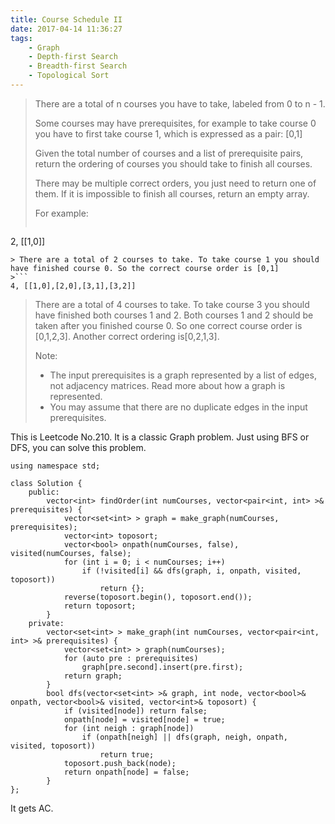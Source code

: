 ```yaml
---
title: Course Schedule II
date: 2017-04-14 11:36:27
tags:
    - Graph
    - Depth-first Search
    - Breadth-first Search
    - Topological Sort
---
```



> There are a total of n courses you have to take, labeled from 0 to n - 1.
>
> Some courses may have prerequisites, for example to take course 0 you have to first take course 1, which is expressed as a pair: [0,1]
>
> Given the total number of courses and a list of prerequisite pairs, return the ordering of courses you should take to finish all courses.
>
> There may be multiple correct orders, you just need to return one of them. If it is impossible to finish all courses, return an empty array.
>
> For example:
>```
2, [[1,0]]
```
> There are a total of 2 courses to take. To take course 1 you should have finished course 0. So the correct course order is [0,1]
>```
4, [[1,0],[2,0],[3,1],[3,2]]
```
> There are a total of 4 courses to take. To take course 3 you should have finished both courses 1 and 2. Both courses 1 and 2 should be taken after you finished course 0. So one correct course order is [0,1,2,3]. Another correct ordering is[0,2,1,3].
>
> Note:
>
> + The input prerequisites is a graph represented by a list of edges, not adjacency matrices. Read more about how a graph is represented.
> + You may assume that there are no duplicate edges in the input prerequisites.

<!--more-->

This is Leetcode No.210. It is a classic Graph problem. Just using BFS or DFS, you can solve this problem.

```
using namespace std;

class Solution {
    public:
        vector<int> findOrder(int numCourses, vector<pair<int, int> >& prerequisites) {
            vector<set<int> > graph = make_graph(numCourses, prerequisites);
            vector<int> toposort;
            vector<bool> onpath(numCourses, false), visited(numCourses, false);
            for (int i = 0; i < numCourses; i++)
                if (!visited[i] && dfs(graph, i, onpath, visited, toposort))
                    return {};
            reverse(toposort.begin(), toposort.end());
            return toposort;
        }
    private:
        vector<set<int> > make_graph(int numCourses, vector<pair<int, int> >& prerequisites) {
            vector<set<int> > graph(numCourses);
            for (auto pre : prerequisites)
                graph[pre.second].insert(pre.first);
            return graph;
        }
        bool dfs(vector<set<int> >& graph, int node, vector<bool>& onpath, vector<bool>& visited, vector<int>& toposort) {
            if (visited[node]) return false;
            onpath[node] = visited[node] = true;
            for (int neigh : graph[node])
                if (onpath[neigh] || dfs(graph, neigh, onpath, visited, toposort))
                    return true;
            toposort.push_back(node);
            return onpath[node] = false;
        }
};
```

It gets AC.
